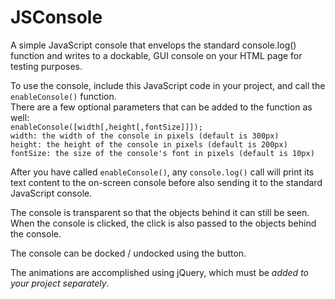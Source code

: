 # JSConsole
A simple JavaScript console that envelops the standard console.log() function and writes to a dockable, GUI console on your HTML page for testing purposes.

To use the console, include this JavaScript code in your project, and call the `enableConsole()` function.  
There are a few optional parameters that can be added to the function as well:  
`enableConsole([width[,height[,fontSize]]]);`  
`width: the width of the console in pixels (default is 300px)`  
`height: the height of the console in pixels (default is 200px)`  
`fontSize: the size of the console's font in pixels (default is 10px)`

After you have called `enableConsole()`, any `console.log()` call will print its text content to the on-screen console before also sending it to the standard JavaScript console.

The console is transparent so that the objects behind it can still be seen.  
When the console is clicked, the click is also passed to the objects behind the console.

The console can be docked / undocked using the button.

The animations are accomplished using jQuery, which must be _added to your project separately_.
